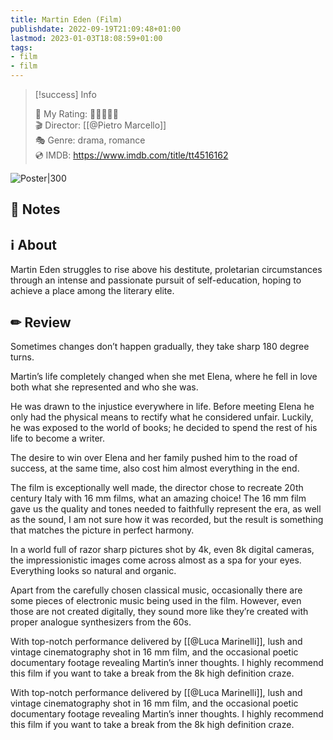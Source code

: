 ```yaml
---
title: Martin Eden (Film)
publishdate: 2022-09-19T21:09:48+01:00
lastmod: 2023-01-03T18:08:59+01:00
tags: 
- film
- film
---
```






> [!success] Info 
 > 
 > 🤔 My Rating: 💚💚💚💚🖤 <br> 🎬 Director: [[@Pietro Marcello]] <br> 🎭 Genre: drama, romance <br> 💿 IMDB: https://www.imdb.com/title/tt4516162 <br> 

![Poster|300](https://m.media-amazon.com/images/M/MV5BM2NlYzg4ZDYtYjAwMC00YmZmLWFhMzYtNTBhNDIwMTRlYTQ1XkEyXkFqcGdeQXVyMjI3NDAyNg@@._V1_SX300.jpg)



## 📝 Notes





## ℹ️ About



Martin Eden struggles to rise above his destitute, proletarian circumstances through an intense and passionate pursuit of self-education, hoping to achieve a place among the literary elite.



## ✏ Review



Sometimes changes don’t happen gradually, they take sharp 180 degree turns.



Martin’s life completely changed when she met Elena, where he fell in love both what she represented and who she was.



He was drawn to the injustice everywhere in life. Before meeting Elena he only had the physical means to rectify what he considered unfair. Luckily, he was exposed to the world of books; he decided to spend the rest of his life to become a writer.



The desire to win over Elena and her family pushed him to the road of success, at the same time, also cost him almost everything in the end. 



The film is exceptionally well made, the director chose to recreate 20th century Italy with 16 mm films, what an amazing choice! The 16 mm film gave us the quality and tones needed to faithfully represent the era, as well as the sound, I am not sure how it was recorded, but the result is something that matches the picture in perfect harmony.



In a world full of razor sharp pictures shot by 4k, even 8k digital cameras, the impressionistic images come across almost as a spa for your eyes. Everything looks so natural and organic.



Apart from the carefully chosen classical music, occasionally there are some pieces of electronic music being used in the film. However, even those are not created digitally, they sound more like they’re created with proper analogue synthesizers from the 60s.



With top-notch performance delivered by [[@Luca Marinelli]], lush and vintage cinematography shot in 16 mm film, and the occasional poetic documentary footage revealing Martin’s inner thoughts. I highly recommend this film if you want to take a break from the 8k high definition craze.



 With top-notch performance delivered by [[@Luca Marinelli]], lush and vintage cinematography shot in 16 mm film, and the occasional poetic documentary footage revealing Martin’s inner thoughts. I highly recommend this film if you want to take a break from the 8k high definition craze.



